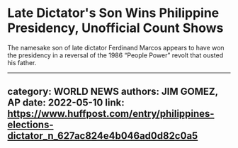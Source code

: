 # Late Dictator's Son Wins Philippine Presidency, Unofficial Count Shows

The namesake son of late dictator Ferdinand Marcos appears to have won the presidency in a reversal of the 1986 “People Power” revolt that ousted his father.

---
category: WORLD NEWS
authors: JIM GOMEZ, AP
date: 2022-05-10
link: https://www.huffpost.com/entry/philippines-elections-dictator_n_627ac824e4b046ad0d82c0a5
---
